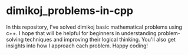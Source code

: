 # dimikoj_problems-in-cpp
In this repository, I've solved dimikoj basic mathematical problems using c++. I hope that will be helpful for beginners in understanding problem-solving techniques and improving their logical thinking. You'll also get insights into how I approach each problem. Happy coding!
